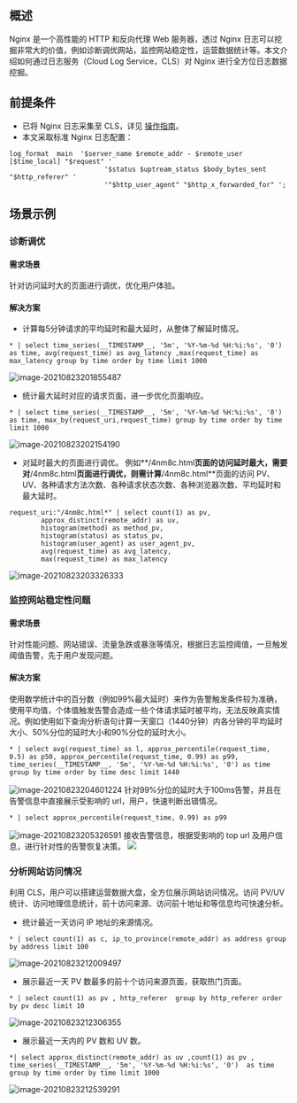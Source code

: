 ## 概述

Nginx 是一个高性能的 HTTP 和反向代理 Web 服务器，透过 Nginx 日志可以挖掘非常大的价值，例如诊断调优网站，监控网站稳定性，运营数据统计等。本文介绍如何通过日志服务（Cloud Log Service，CLS）对 Nginx 进行全方位日志数据挖掘。


## 前提条件

- 已将 Nginx 日志采集至 CLS，详见 [操作指南](https://cloud.tencent.com/document/product/614/37735)。
- 本文采取标准 Nginx 日志配置：
```
log_format  main  '$server_name $remote_addr - $remote_user [$time_local] "$request" '
                        '$status $uptream_status $body_bytes_sent "$http_referer" '
                        '"$http_user_agent" "$http_x_forwarded_for" ';
```

## 场景示例

### 诊断调优

#### 需求场景

针对访问延时大的页面进行调优，优化用户体验。

#### 解决方案

- 计算每5分钟请求的平均延时和最大延时，从整体了解延时情况。
```
* | select time_series(__TIMESTAMP__, '5m', '%Y-%m-%d %H:%i:%s', '0')  as time, avg(request_time) as avg_latency ,max(request_time) as max_latency group by time order by time limit 1000
```
![image-20210823201855487](https://main.qcloudimg.com/raw/2421a0fb81c5e58d1a073fad3ddfa1ff.png)
- 统计最大延时对应的请求页面，进一步优化页面响应。
```
* | select time_series(__TIMESTAMP__, '5m', '%Y-%m-%d %H:%i:%s', '0')  as time, max_by(request_uri,request_time) group by time order by time limit 1000
```
![image-20210823202154190](https://main.qcloudimg.com/raw/854d6dc6900d8f4a2c35146303178987.png)
- 对延时最大的页面进行调优。
例如**/4nm8c.html**页面的访问延时最大，需要对**\/4nm8c.html**页面进行调优，则需计算**\/4nm8c.html**页面的访问 PV、UV、各种请求方法次数、各种请求状态次数、各种浏览器次数、平均延时和最大延时。
```
request_uri:"/4nm8c.html*" | select count(1) as pv,
        approx_distinct(remote_addr) as uv,
        histogram(method) as method_pv,
        histogram(status) as status_pv,
        histogram(user_agent) as user_agent_pv,
        avg(request_time) as avg_latency,
        max(request_time) as max_latency
```
![image-20210823203326333](https://main.qcloudimg.com/raw/d3a9a203135975252e917d922cd5c6d0.png)

### 监控网站稳定性问题

#### 需求场景

针对性能问题、网站错误、流量急跌或暴涨等情况，根据日志监控阈值，一旦触发阈值告警，先于用户发现问题。

#### 解决方案

使用数学统计中的百分数（例如99%最大延时）来作为告警触发条件较为准确，使用平均值，个体值触发告警会造成一些个体请求延时被平均，无法反映真实情况。例如使用如下查询分析语句计算一天窗口（1440分钟）内各分钟的平均延时大小、50%分位的延时大小和90%分位的延时大小。
```
* | select avg(request_time) as l, approx_percentile(request_time, 0.5) as p50, approx_percentile(request_time, 0.99) as p99, time_series(__TIMESTAMP__, '5m', '%Y-%m-%d %H:%i:%s', '0') as time group by time order by time desc limit 1440
```
![image-20210823204601224](https://main.qcloudimg.com/raw/473a592c93fb7994623d6c265dd9e50a.png)
针对99%分位的延时大于100ms告警，并且在告警信息中直接展示受影响的 url，用户，快速判断出错情况。
```
* | select approx_percentile(request_time, 0.99) as p99
```
![image-20210823205326591](https://main.qcloudimg.com/raw/afa64d65eac65dc399d84d0a1d61dda4.png)
接收告警信息，根据受影响的 top url 及用户信息，进行针对性的告警恢复决策。
![](https://main.qcloudimg.com/raw/82e80b787485880d124f28d940e06182.jpg)

### 分析网站访问情况

利用 CLS，用户可以搭建运营数据大盘，全方位展示网站访问情况。访问 PV/UV 统计、访问地理信息统计，前十访问来源、访问前十地址和等信息均可快速分析。

- 统计最近一天访问 IP 地址的来源情况。
```
* | select count(1) as c, ip_to_province(remote_addr) as address group by address limit 100
```
![image-20210823212009497](https://main.qcloudimg.com/raw/d87f3fd58339856867afc7766c5a3236.png)
- 展示最近一天 PV 数最多的前十个访问来源页面，获取热门页面。
```
* | select count(1) as pv , http_referer  group by http_referer order by pv desc limit 10
```
![image-20210823212306355](https://main.qcloudimg.com/raw/4a73e9cda0bedfa8c8454f10827326b3.png)
- 展示最近一天内的 PV 数和 UV 数。
```
*| select approx_distinct(remote_addr) as uv ,count(1) as pv , time_series(__TIMESTAMP__, '5m', '%Y-%m-%d %H:%i:%s', '0')  as time group by time order by time limit 1000
```
![image-20210823212539291](https://main.qcloudimg.com/raw/01bd568b51de6b6c3351284666647113.png)


